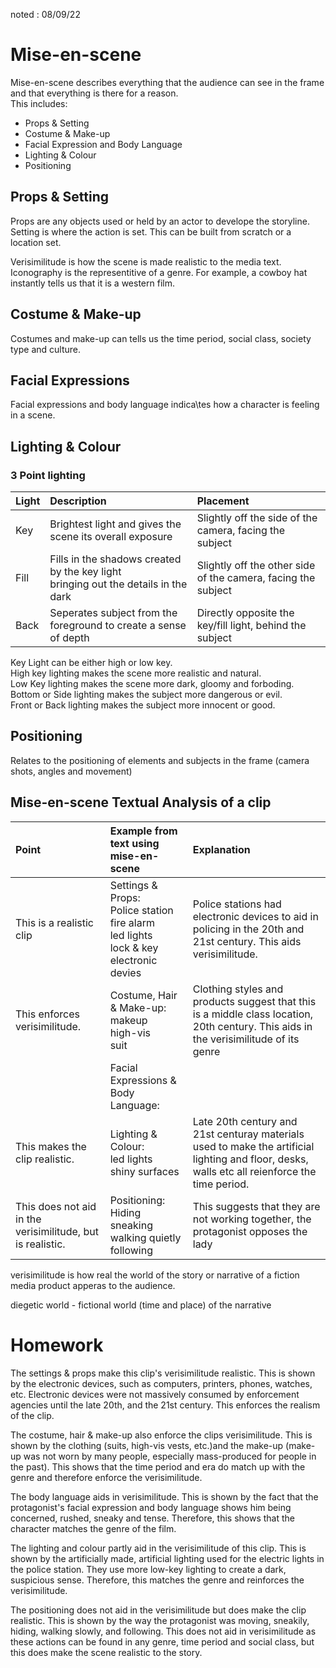 noted : 08/09/22

# Mise-en-scene
Mise-en-scene describes everything that the audience can see in the frame and that everything is there for a reason.  
This includes:
- Props & Setting
- Costume & Make-up
- Facial Expression and Body Language
- Lighting & Colour
- Positioning

## Props & Setting
Props are any objects used or held by an actor to develope the storyline.  
Setting is where the action is set. This can be built from scratch or a location set.
  
Verisimilitude is how the scene is made realistic to the media text.  
Iconography is the representitive of a genre. For example, a cowboy hat instantly tells us that it is a western film.

## Costume & Make-up
Costumes and make-up can tells us the time period, social class, society type and culture.

## Facial Expressions
Facial expressions and body language indica\tes how a character is feeling in a scene.

## Lighting & Colour

### 3 Point lighting

|Light |Description |Placement |
|:-----|:-----------|:---------|
|Key |Brightest light and gives the scene its overall exposure | Slightly off the side of the camera, facing the subject |
|Fill |Fills in the shadows created by the key light<br>bringing out the details in the dark |Slightly off the other side of the camera, facing the subject |
|Back |Seperates subject from the foreground to create a sense of depth| Directly opposite the key/fill light, behind the subject|

Key Light can be either high or low key.  
High key lighting makes the scene more realistic and natural.  
Low Key lighting makes the scene more dark, gloomy and forboding.  
Bottom or Side lighting makes the subject more dangerous or evil.  
Front or Back lighting makes the subject more innocent or good.

## Positioning
Relates to the positioning of elements and subjects in the frame (camera shots, angles and movement)

## Mise-en-scene Textual Analysis of a clip

|Point |Example from text using mise-en-scene |Explanation |
|:-----|:-------------------------------------|:-----------|
|This is a realistic clip|Settings & Props:<br>Police station<br>fire alarm<br>led lights<br>lock & key<br>electronic devies |Police stations had electronic devices to aid in policing in the 20th and 21st century. This aids verisimilitude.|
|This enforces verisimilitude.|Costume, Hair & Make-up:<br>makeup<br>high-vis<br>suit| Clothing styles and products suggest that this is a middle class location, 20th century. This aids in the verisimilitude of its genre|
||Facial Expressions & Body Language: | |
|This makes the clip realistic.|Lighting & Colour:<br>led lights<br>shiny surfaces| Late 20th century and 21st centuray materials used to make the artificial lighting and floor, desks, walls etc all reienforce the time period.|
|This does not aid in the verisimilitude, but is realistic. |Positioning:<br>Hiding<br>sneaking<br>walking quietly<br>following| This suggests that they are not working together, the protagonist opposes the lady |

verisimilitude is how real the world of the story or narrative of a fiction media product apperas to the audience.

diegetic world - fictional world (time and place) of the narrative

# Homework

The settings & props make this clip's verisimilitude realistic. This is shown by the electronic devices, such as computers, printers, phones, watches, etc. Electronic devices were not massively consumed by enforcement agencies until the late 20th, and the 21st century. This enforces the realism of the clip.  

The costume, hair & make-up also enforce the clips verisimilitude. This is shown by the clothing (suits, high-vis vests, etc.)and the make-up (make-up was not worn by many people, especially mass-produced for people in the past). This shows that the time period and era do match up with the genre and therefore enforce the verisimilitude.  

The body language aids in verisimilitude. This is shown by the fact that the protagonist's facial expression and body language shows him being concerned, rushed, sneaky and tense. Therefore, this shows that the character matches the genre of the film. 

The lighting and colour partly aid in the verisimilitude of this clip. This is shown by the artificially made, artificial lighting used for the electric lights in the police station. They use more low-key lighting to create a dark, suspicious sense. Therefore, this matches the genre and reinforces the verisimilitude.  

The positioning does not aid in the verisimilitude but does make the clip realistic. This is shown by the way the protagonist was moving, sneakily, hiding, walking slowly, and following. This does not aid in verisimilitude as these actions can be found in any genre, time period and social class, but this does make the scene realistic to the story. 